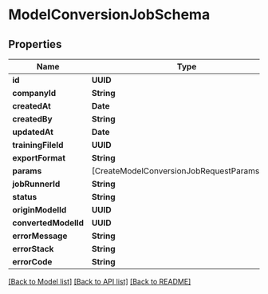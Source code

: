 # ModelConversionJobSchema

## Properties
Name | Type | Description | Notes
------------ | ------------- | ------------- | -------------
**id** | **UUID** |  | 
**companyId** | **String** |  | 
**createdAt** | **Date** |  | 
**createdBy** | **String** |  | 
**updatedAt** | **Date** |  | 
**trainingFileId** | **UUID** |  | 
**exportFormat** | **String** |  | 
**params** | [CreateModelConversionJobRequestParamsInner] |  | 
**jobRunnerId** | **String** |  | 
**status** | **String** |  | 
**originModelId** | **UUID** |  | 
**convertedModelId** | **UUID** |  | 
**errorMessage** | **String** |  | 
**errorStack** | **String** |  | 
**errorCode** | **String** |  | 

[[Back to Model list]](../README.md#documentation-for-models) [[Back to API list]](../README.md#documentation-for-api-endpoints) [[Back to README]](../README.md)



